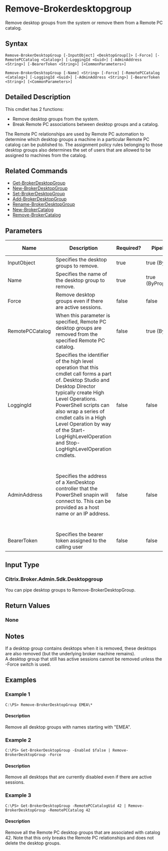 ﻿
# Remove-Brokerdesktopgroup
Remove desktop groups from the system or remove them from a Remote PC catalog.
## Syntax
```
Remove-BrokerDesktopGroup [-InputObject] <DesktopGroup[]> [-Force] [-RemotePCCatalog <Catalog>] [-LoggingId <Guid>] [-AdminAddress <String>] [-BearerToken <String>] [<CommonParameters>]

Remove-BrokerDesktopGroup [-Name] <String> [-Force] [-RemotePCCatalog <Catalog>] [-LoggingId <Guid>] [-AdminAddress <String>] [-BearerToken <String>] [<CommonParameters>]
```
## Detailed Description
This cmdlet has 2 functions:


* Remove desktop groups from the system.
* Break Remote PC associations between desktop groups and a catalog.

The Remote PC relationships are used by Remote PC automation to determine which desktop groups a machine in a particular Remote PC catalog can be published to. The assignment policy rules belonging to those desktop groups also determines the set of users that are allowed to be assigned to machines from the catalog.


## Related Commands

* [Get-BrokerDesktopGroup](../Get-BrokerDesktopGroup/)
* [New-BrokerDesktopGroup](../New-BrokerDesktopGroup/)
* [Set-BrokerDesktopGroup](../Set-BrokerDesktopGroup/)
* [Add-BrokerDesktopGroup](../Add-BrokerDesktopGroup/)
* [Rename-BrokerDesktopGroup](../Rename-BrokerDesktopGroup/)
* [New-BrokerCatalog](../New-BrokerCatalog/)
* [Remove-BrokerCatalog](../Remove-BrokerCatalog/)
## Parameters
| Name   | Description | Required? | Pipeline Input | Default Value |
| --- | --- | --- | --- | --- |
| InputObject | Specifies the desktop groups to remove. | true | true (ByValue) | null |
| Name | Specifies the name of the desktop group to remove. | true | true (ByPropertyName) | null |
| Force | Remove desktop groups even if there are active sessions. | false | false | false |
| RemotePCCatalog | When this parameter is specified, Remote PC desktop groups are removed from the specified Remote PC catalog. | false | true (ByValue) | null |
| LoggingId | Specifies the identifier of the high level operation that this cmdlet call forms a part of. Desktop Studio and Desktop Director typically create High Level Operations. PowerShell scripts can also wrap a series of cmdlet calls in a High Level Operation by way of the Start-LogHighLevelOperation and Stop-LogHighLevelOperation cmdlets. | false | false |  |
| AdminAddress | Specifies the address of a XenDesktop controller that the PowerShell snapin will connect to. This can be provided as a host name or an IP address. | false | false | Localhost. Once a value is provided by any cmdlet, this value will become the default. |
| BearerToken | Specifies the bearer token assigned to the calling user | false | false |  |

## Input Type

### Citrix.Broker.Admin.Sdk.Desktopgroup
You can pipe desktop groups to Remove-BrokerDesktopGroup.
## Return Values

### None

## Notes
If a desktop group contains desktops when it is removed, these desktops are also removed (but the underlying broker machine remains).<br>    A desktop group that still has active sessions cannot be removed unless the -Force switch is used.
## Examples

### Example 1
```
C:\PS> Remove-BrokerDesktopGroup EMEA\*
```
#### Description
Remove all desktop groups with names starting with "EMEA".
### Example 2
```
C:\PS> Get-BrokerDesktopGroup -Enabled $false | Remove-BrokerDesktopGroup -Force
```
#### Description
Remove all desktops that are currently disabled even if there are active sessions.
### Example 3
```
C:\PS> Get-BrokerDesktopGroup -RemotePCCatalogUid 42 | Remove-BrokerDesktopGroup -RemotePCCatalog 42
```
#### Description
Remove all the Remote PC desktop groups that are associated with catalog 42. Note that this only breaks the Remote PC relationships and does not delete the desktop groups.
